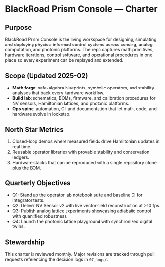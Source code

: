 # BlackRoad Prism Console — Charter

## Purpose
BlackRoad Prism Console is the living workspace for designing, simulating, and deploying physics-informed control systems across sensing, analog computation, and photonic platforms. The repo captures math primitives, hardware iterations, control software, and operational procedures in one place so every experiment can be replayed and extended.

## Scope (Updated 2025-02)
- **Math forge**: safe-algebra blueprints, symbolic operators, and stability analyses that back every hardware workflow.
- **Build lab**: schematics, BOMs, firmware, and calibration procedures for NV sensors, Hamiltonian lattices, and photonic platforms.
- **Ops spine**: automation, CI, and documentation that let math, code, and hardware evolve in lockstep.

## North Star Metrics
1. Closed-loop demos where measured fields drive Hamiltonian updates in real time.
2. Reusable operator libraries with provable stability and conservation ledgers.
3. Hardware stacks that can be reproduced with a single repository clone plus the BOM.

## Quarterly Objectives
- Q1: Stand up the operator lab notebook suite and baseline CI for integrator tests.
- Q2: Deliver NV Sensor v2 with live vector-field reconstruction at >10 fps.
- Q3: Publish analog lattice experiments showcasing adiabatic control with quantified robustness.
- Q4: Launch the photonic lattice playground with synchronized digital twins.

## Stewardship
This charter is reviewed monthly. Major revisions are tracked through pull requests referencing the decision logs in `07_logs/`.
